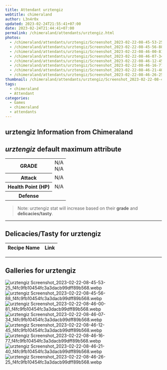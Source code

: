```yaml
---
title: Attendant urztengiz
webtitle: chimeraland
author: L3n4r0x
updated: 2023-02-24T21:55:41+07:00
date: 2023-02-24T21:44:41+07:00
permalink: /chimeraland/attendants/urztengiz.html
photos:
  - /chimeraland/attendants/urztengiz/Screenshot_2023-02-22-08-45-53-25_f4fc9fb10454fc3a3dacb99dff89b568.webp
  - /chimeraland/attendants/urztengiz/Screenshot_2023-02-22-08-45-56-88_f4fc9fb10454fc3a3dacb99dff89b568.webp
  - /chimeraland/attendants/urztengiz/Screenshot_2023-02-22-08-46-00-81_f4fc9fb10454fc3a3dacb99dff89b568.webp
  - /chimeraland/attendants/urztengiz/Screenshot_2023-02-22-08-46-07-34_f4fc9fb10454fc3a3dacb99dff89b568.webp
  - /chimeraland/attendants/urztengiz/Screenshot_2023-02-22-08-46-12-45_f4fc9fb10454fc3a3dacb99dff89b568.webp
  - /chimeraland/attendants/urztengiz/Screenshot_2023-02-22-08-46-16-77_f4fc9fb10454fc3a3dacb99dff89b568.webp
  - /chimeraland/attendants/urztengiz/Screenshot_2023-02-22-08-46-21-40_f4fc9fb10454fc3a3dacb99dff89b568.webp
  - /chimeraland/attendants/urztengiz/Screenshot_2023-02-22-08-46-26-25_f4fc9fb10454fc3a3dacb99dff89b568.webp
thumbnail: /chimeraland/attendants/urztengiz/Screenshot_2023-02-22-08-45-53-25_f4fc9fb10454fc3a3dacb99dff89b568.webp
tags:
  - chimeraland
  - Attendant
categories:
  - Games
  - chimeraland
  - attendants
---
```


<link
  rel="stylesheet"
  href="https://rawcdn.githack.com/dimaslanjaka/Web-Manajemen/870a349/css/bootstrap-5-3-0-alpha3-wrapper.css"
/>
<section id="bootstrap-wrapper">
  <div data-bs-theme="dark">
    <h2>urztengiz Information from Chimeraland</h2>
    <h2 id="attribute"><i>urztengiz</i> default maximum attribute</h2>
    <div class="row">
      <div class="col mb-2">
        <div class="card">
          <div class="card-body">
            <table>
              <tr>
                <th>GRADE</th>
                <td>N/A <br />N/A</td>
              </tr>
              <tr>
                <th>Attack</th>
                <td>N/A</td>
              </tr>
              <tr>
                <th>Health Point (HP)</th>
                <td>N/A</td>
              </tr>
              <tr>
                <th>Defense</th>
                <td></td>
              </tr>
            </table>
          </div>
        </div>
      </div>
    </div>
    <blockquote>
      Note: urztengiz stat will increase based on their <b>grade</b> and
      <b>delicacies/tasty</b>.
    </blockquote>
    <hr />
    <h2 id="delicacies">Delicacies/Tasty for urztengiz</h2>
    <div class="card">
      <div class="card-body">
        <div class="table-responsive">
          <table class="table table-striped">
            <thead>
              <tr>
                <th>Recipe Name</th>
                <th>Link</th>
              </tr>
            </thead>
            <tbody></tbody>
          </table>
        </div>
      </div>
    </div>
    <hr />
    <div id="gallery">
      <h2>Galleries for urztengiz</h2>
      <div class="row">
        <div class="col-lg-6 col-12">
          <img
            src="https://www.webmanajemen.com/chimeraland/attendants/urztengiz/Screenshot_2023-02-22-08-45-53-25_f4fc9fb10454fc3a3dacb99dff89b568.webp"
            alt="urztengiz Screenshot_2023-02-22-08-45-53-25_f4fc9fb10454fc3a3dacb99dff89b568.webp"
          />
        </div>
        <div class="col-lg-6 col-12">
          <img
            src="https://www.webmanajemen.com/chimeraland/attendants/urztengiz/Screenshot_2023-02-22-08-45-56-88_f4fc9fb10454fc3a3dacb99dff89b568.webp"
            alt="urztengiz Screenshot_2023-02-22-08-45-56-88_f4fc9fb10454fc3a3dacb99dff89b568.webp"
          />
        </div>
        <div class="col-lg-6 col-12">
          <img
            src="https://www.webmanajemen.com/chimeraland/attendants/urztengiz/Screenshot_2023-02-22-08-46-00-81_f4fc9fb10454fc3a3dacb99dff89b568.webp"
            alt="urztengiz Screenshot_2023-02-22-08-46-00-81_f4fc9fb10454fc3a3dacb99dff89b568.webp"
          />
        </div>
        <div class="col-lg-6 col-12">
          <img
            src="https://www.webmanajemen.com/chimeraland/attendants/urztengiz/Screenshot_2023-02-22-08-46-07-34_f4fc9fb10454fc3a3dacb99dff89b568.webp"
            alt="urztengiz Screenshot_2023-02-22-08-46-07-34_f4fc9fb10454fc3a3dacb99dff89b568.webp"
          />
        </div>
        <div class="col-lg-6 col-12">
          <img
            src="https://www.webmanajemen.com/chimeraland/attendants/urztengiz/Screenshot_2023-02-22-08-46-12-45_f4fc9fb10454fc3a3dacb99dff89b568.webp"
            alt="urztengiz Screenshot_2023-02-22-08-46-12-45_f4fc9fb10454fc3a3dacb99dff89b568.webp"
          />
        </div>
        <div class="col-lg-6 col-12">
          <img
            src="https://www.webmanajemen.com/chimeraland/attendants/urztengiz/Screenshot_2023-02-22-08-46-16-77_f4fc9fb10454fc3a3dacb99dff89b568.webp"
            alt="urztengiz Screenshot_2023-02-22-08-46-16-77_f4fc9fb10454fc3a3dacb99dff89b568.webp"
          />
        </div>
        <div class="col-lg-6 col-12">
          <img
            src="https://www.webmanajemen.com/chimeraland/attendants/urztengiz/Screenshot_2023-02-22-08-46-21-40_f4fc9fb10454fc3a3dacb99dff89b568.webp"
            alt="urztengiz Screenshot_2023-02-22-08-46-21-40_f4fc9fb10454fc3a3dacb99dff89b568.webp"
          />
        </div>
        <div class="col-lg-6 col-12">
          <img
            src="https://www.webmanajemen.com/chimeraland/attendants/urztengiz/Screenshot_2023-02-22-08-46-26-25_f4fc9fb10454fc3a3dacb99dff89b568.webp"
            alt="urztengiz Screenshot_2023-02-22-08-46-26-25_f4fc9fb10454fc3a3dacb99dff89b568.webp"
          />
        </div>
      </div>
    </div>
  </div>
</section>